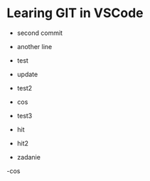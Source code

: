 # Learing GIT in VSCode

- second commit 

- another line 

- test

- update

- test2

- cos

- test3

- hit

- hit2

- zadanie 

-cos